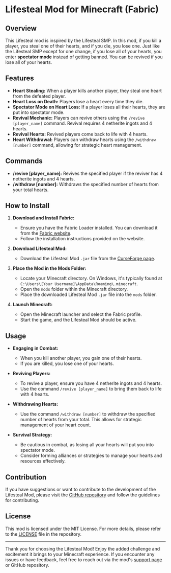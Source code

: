 # Lifesteal Mod for Minecraft (Fabric)

## Overview

This Lifesteal mod is inspired by the Lifesteal SMP. In this mod, if you kill a player, you steal one of their hearts, and if you die, you lose one. Just like the Lifesteal SMP except for one change, if you lose all of your hearts, you enter **spectator mode** instead of getting banned. You can be revived if you lose all of your hearts.
## Features
- **Heart Stealing:** When a player kills another player, they steal one heart from the defeated player.
- **Heart Loss on Death:** Players lose a heart every time they die.
- **Spectator Mode on Heart Loss:** If a player loses all their hearts, they are put into spectator mode.
- **Revival Mechanic:** Players can revive others using the `/revive [player_name]` command. Revival requires 4 netherite ingots and 4 hearts.
- **Revival Hearts:** Revived players come back to life with 4 hearts.
- **Heart Withdrawal:** Players can withdraw hearts using the `/withdraw [number]` command, allowing for strategic heart management.

## Commands

- **/revive [player_name]:** Revives the specified player if the reviver has 4 netherite ingots and 4 hearts.
- **/withdraw [number]:** Withdraws the specified number of hearts from your total hearts.

## How to Install

1. **Download and Install Fabric:**
   - Ensure you have the Fabric Loader installed. You can download it from the [Fabric website](https://fabricmc.net/).
   - Follow the installation instructions provided on the website.

2. **Download Lifesteal Mod:**
   - Download the Lifesteal Mod `.jar` file from the [CurseForge page](#).

3. **Place the Mod in the Mods Folder:**
   - Locate your Minecraft directory. On Windows, it's typically found at `C:\Users\[Your Username]\AppData\Roaming\.minecraft`.
   - Open the `mods` folder within the Minecraft directory.
   - Place the downloaded Lifesteal Mod `.jar` file into the `mods` folder.

4. **Launch Minecraft:**
   - Open the Minecraft launcher and select the Fabric profile.
   - Start the game, and the Lifesteal Mod should be active.

## Usage

- **Engaging in Combat:**
  - When you kill another player, you gain one of their hearts.
  - If you are killed, you lose one of your hearts.

- **Reviving Players:**
  - To revive a player, ensure you have 4 netherite ingots and 4 hearts.
  - Use the command `/revive [player_name]` to bring them back to life with 4 hearts.

- **Withdrawing Hearts:**
  - Use the command `/withdraw [number]` to withdraw the specified number of hearts from your total. This allows for strategic management of your heart count.

- **Survival Strategy:**
  - Be cautious in combat, as losing all your hearts will put you into spectator mode.
  - Consider forming alliances or strategies to manage your hearts and resources effectively.

## Contribution

If you have suggestions or want to contribute to the development of the Lifesteal Mod, please visit the [GitHub repository](#) and follow the guidelines for contributing.

## License

This mod is licensed under the MIT License. For more details, please refer to the [LICENSE](#) file in the repository.

---

Thank you for choosing the Lifesteal Mod! Enjoy the added challenge and excitement it brings to your Minecraft experience. If you encounter any issues or have feedback, feel free to reach out via the mod's [support page](#) or GitHub repository.
